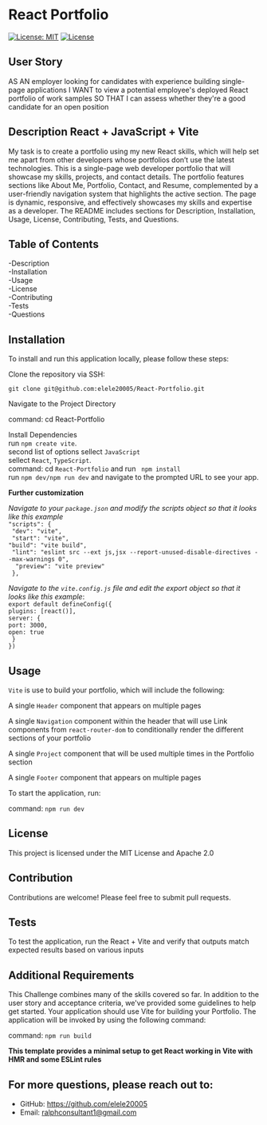 # React Portfolio
[![License: MIT](https://img.shields.io/badge/License-MIT-yellow.svg)](https://opensource.org/licenses/MIT) 
[![License](https://img.shields.io/badge/License-Apache_2.0-blue.svg)](https://opensource.org/licenses/Apache-2.0) 

## User Story

AS AN employer looking for candidates with experience building single-page applications
I WANT to view a potential employee's deployed React portfolio of work samples
SO THAT I can assess whether they're a good candidate for an open position

## Description React + JavaScript + Vite 
My task is to create a portfolio using my new React skills, which will help set me apart from other developers whose portfolios don’t use the latest technologies. This is a single-page web developer portfolio that will showcase my skills, projects, and contact details. The portfolio features sections like About Me, Portfolio, Contact, and Resume, complemented by a user-friendly navigation system that highlights the active section. The page is dynamic, responsive, and effectively showcases my skills and expertise as a developer. The README includes sections for Description, Installation, Usage, License, Contributing, Tests, and Questions.

## Table of Contents

-Description     
-Installation      
-Usage        
-License      
-Contributing       
-Tests         
-Questions

## Installation
To install and run this application locally, please follow these steps:

Clone the repository via SSH:

`git clone git@github.com:elele20005/React-Portfolio.git`
       
   Navigate to the Project Directory


 command: cd React-Portfolio
 
Install Dependencies    
run `npm create vite`.     
second list of options sellect `JavaScript`       
sellect `React`, `TypeScript`.       
command: cd `React-Portfolio` and run ` npm install`           
run `npm dev/npm run dev` and navigate to the prompted URL to see your app.

**Further customization**   

*Navigate to your `package.json` and modify the scripts object so that it looks like this example*     
`"scripts": {`      
` "dev": "vite",`      
` "start": "vite",`      
`"build": "vite build",`      
` "lint": "eslint src --ext js,jsx --report-unused-disable-directives --max-warnings 0",`       
`  "preview": "vite preview"`      
` },`

 *Navigate to the `vite.config.js` file and edit the export object so that it looks like this example*:     
 `export default defineConfig({`        
 `plugins: [react()],`      
 `server: {`       
 `port: 3000,`       
 `open: true`       
 ` }`       
 `})`


## Usage
`Vite` is use to build your portfolio, which will include the following:


A single `Header` component that appears on multiple pages


A single `Navigation` component within the header that will use Link components from `react-router-dom` to conditionally render the different sections of your portfolio


A single `Project` component that will be used multiple times in the Portfolio section


A single `Footer` component that appears on multiple pages

To start the application, run:

command: `npm run dev`

## License
This project is licensed under the MIT License and Apache 2.0

## Contribution
Contributions are welcome! Please feel free to submit pull requests.

## Tests
To test the application, run the React + Vite and verify that outputs match expected results based on various inputs


## Additional Requirements
This Challenge combines many of the skills covered so far. In addition to the user story and acceptance criteria, we've provided some guidelines to help get started. Your application should use Vite for building your Portfolio. The application will be invoked by using the following command:

command: `npm run build` 

**This template provides a minimal setup to get React working in Vite with HMR and some ESLint rules**

## For more questions, please reach out to:
 
- GitHub: https://github.com/elele20005
- Email: ralphconsultant1@gmail.com
